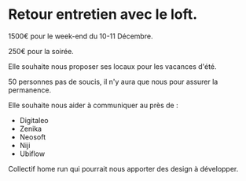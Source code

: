 # Retour entretien avec le loft.

1500€ pour le week-end du 10-11 Décembre.

250€ pour la soirée. 

Elle souhaite nous proposer ses locaux pour les vacances d'été.

50 personnes pas de soucis, il n'y aura que nous pour assurer la permanence.

Elle souhaite nous aider à communiquer au près de : 

* Digitaleo
* Zenika
* Neosoft
* Niji
* Ubiflow

Collectif home run qui pourrait nous apporter des design à développer. 
